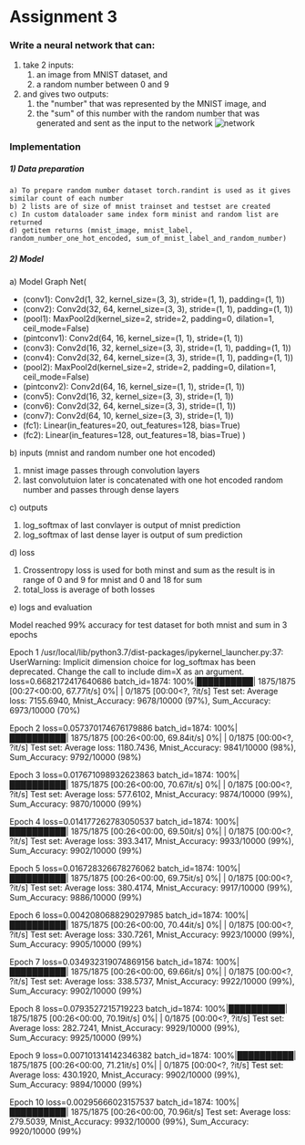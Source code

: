 # Assignment 3 
### Write a neural network that can:

1) take 2 inputs:
    1) an image from MNIST dataset, and
    2) a random number between 0 and 9
2) and gives two outputs:
    1) the "number" that was represented by the MNIST image, and
    2) the "sum" of this number with the random number that was generated and sent as the input to the network
    ![network](https://cdn.inst-fs-iad-prod.inscloudgate.net/1af0cd6a-b92b-4c38-abad-77a5d54129c7/assign.png?token=eyJhbGciOiJIUzUxMiIsInR5cCI6IkpXVCIsImtpZCI6ImNkbiJ9.eyJyZXNvdXJjZSI6Ii8xYWYwY2Q2YS1iOTJiLTRjMzgtYWJhZC03N2E1ZDU0MTI5YzcvYXNzaWduLnBuZyIsInRlbmFudCI6ImNhbnZhcyIsInVzZXJfaWQiOiI3MDAwMDAyMzcyNDEzNCIsImlhdCI6MTYyMTY2NjgwMiwiZXhwIjoxNjIxNzUzMjAyfQ.xvUFwPHaT6d-0nVrRBLP1XhaiZrByCz_bI3fjmgfzhN_kzyO5zky34uRTIEbC4LSYHn6SLMfVIK6PjDBT-o8EA&download=1&content_type=image%2Fpng)

### Implementation
##### 1) Data preparation
    a) To prepare random number dataset torch.randint is used as it gives similar count of each number
    b) 2 lists are of size of mnist trainset and testset are created 
    c) In custom dataloader same index form minist and random list are returned
    d) getitem returns (mnist_image, mnist_label, random_number_one_hot_encoded, sum_of_mnist_label_and_random_number)

##### 2) Model
a) Model Graph
Net(
  * (conv1): Conv2d(1, 32, kernel_size=(3, 3), stride=(1, 1), padding=(1, 1))
  * (conv2): Conv2d(32, 64, kernel_size=(3, 3), stride=(1, 1), padding=(1, 1))
  * (pool1): MaxPool2d(kernel_size=2, stride=2, padding=0, dilation=1, ceil_mode=False)
  * (pintconv1): Conv2d(64, 16, kernel_size=(1, 1), stride=(1, 1))
  * (conv3): Conv2d(16, 32, kernel_size=(3, 3), stride=(1, 1), padding=(1, 1))
  * (conv4): Conv2d(32, 64, kernel_size=(3, 3), stride=(1, 1), padding=(1, 1))
  * (pool2): MaxPool2d(kernel_size=2, stride=2, padding=0, dilation=1, ceil_mode=False)
  * (pintconv2): Conv2d(64, 16, kernel_size=(1, 1), stride=(1, 1))
  * (conv5): Conv2d(16, 32, kernel_size=(3, 3), stride=(1, 1))
  * (conv6): Conv2d(32, 64, kernel_size=(3, 3), stride=(1, 1))
  * (conv7): Conv2d(64, 10, kernel_size=(3, 3), stride=(1, 1))
  * (fc1): Linear(in_features=20, out_features=128, bias=True)
  * (fc2): Linear(in_features=128, out_features=18, bias=True)
)

b) inputs (mnist and random number one hot encoded)
1) mnist image passes through convolution layers 
2) last convolutuion later is concatenated with one hot encoded random number and passes through dense layers

c) outputs
1) log_softmax of last convlayer is output of mnist prediction
2) log_softmax of last dense layer is output of sum prediction
    
d) loss   
1) Crossentropy loss is used for both minst and sum as the result is in range of 0 and 9 for mnist and 0 and 18 for sum
2) total_loss is average of both losses

e) logs and evaluation

Model reached 99% accuracy for test dataset for both mnist and sum in 3 epochs

Epoch 1
/usr/local/lib/python3.7/dist-packages/ipykernel_launcher.py:37: UserWarning: Implicit dimension choice for log_softmax has been deprecated. Change the call to include dim=X as an argument.
loss=0.6682172417640686 batch_id=1874: 100%|██████████| 1875/1875 [00:27<00:00, 67.77it/s]
  0%|          | 0/1875 [00:00<?, ?it/s]
Test set: Average loss: 7155.6940, Mnist_Accuracy: 9678/10000 (97%), Sum_Accuracy: 6973/10000 (70%)

Epoch 2
loss=0.057370174676179886 batch_id=1874: 100%|██████████| 1875/1875 [00:26<00:00, 69.84it/s]
  0%|          | 0/1875 [00:00<?, ?it/s]
Test set: Average loss: 1180.7436, Mnist_Accuracy: 9841/10000 (98%), Sum_Accuracy: 9792/10000 (98%)

Epoch 3
loss=0.017671098932623863 batch_id=1874: 100%|██████████| 1875/1875 [00:26<00:00, 70.67it/s]
  0%|          | 0/1875 [00:00<?, ?it/s]
Test set: Average loss: 577.6102, Mnist_Accuracy: 9874/10000 (99%), Sum_Accuracy: 9870/10000 (99%)

Epoch 4
loss=0.014177262783050537 batch_id=1874: 100%|██████████| 1875/1875 [00:26<00:00, 69.50it/s]
  0%|          | 0/1875 [00:00<?, ?it/s]
Test set: Average loss: 393.3417, Mnist_Accuracy: 9933/10000 (99%), Sum_Accuracy: 9902/10000 (99%)

Epoch 5
loss=0.016728326678276062 batch_id=1874: 100%|██████████| 1875/1875 [00:26<00:00, 69.75it/s]
  0%|          | 0/1875 [00:00<?, ?it/s]
Test set: Average loss: 380.4174, Mnist_Accuracy: 9917/10000 (99%), Sum_Accuracy: 9886/10000 (99%)

Epoch 6
loss=0.0042080688290297985 batch_id=1874: 100%|██████████| 1875/1875 [00:26<00:00, 70.44it/s]
  0%|          | 0/1875 [00:00<?, ?it/s]
Test set: Average loss: 330.7261, Mnist_Accuracy: 9923/10000 (99%), Sum_Accuracy: 9905/10000 (99%)

Epoch 7
loss=0.034932319074869156 batch_id=1874: 100%|██████████| 1875/1875 [00:26<00:00, 69.66it/s]
  0%|          | 0/1875 [00:00<?, ?it/s]
Test set: Average loss: 338.5737, Mnist_Accuracy: 9922/10000 (99%), Sum_Accuracy: 9902/10000 (99%)

Epoch 8
loss=0.0793527215719223 batch_id=1874: 100%|██████████| 1875/1875 [00:26<00:00, 70.19it/s]
  0%|          | 0/1875 [00:00<?, ?it/s]
Test set: Average loss: 282.7241, Mnist_Accuracy: 9929/10000 (99%), Sum_Accuracy: 9925/10000 (99%)

Epoch 9
loss=0.007101314142346382 batch_id=1874: 100%|██████████| 1875/1875 [00:26<00:00, 71.21it/s]
  0%|          | 0/1875 [00:00<?, ?it/s]
Test set: Average loss: 430.1920, Mnist_Accuracy: 9902/10000 (99%), Sum_Accuracy: 9894/10000 (99%)

Epoch 10
loss=0.00295666023157537 batch_id=1874: 100%|██████████| 1875/1875 [00:26<00:00, 70.96it/s]
Test set: Average loss: 279.5039, Mnist_Accuracy: 9932/10000 (99%), Sum_Accuracy: 9920/10000 (99%)
